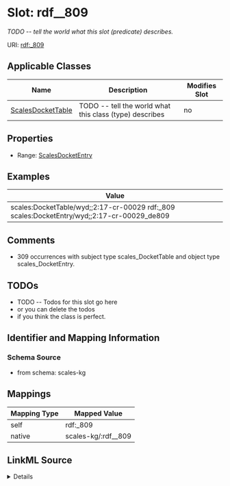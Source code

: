 

# Slot: rdf__809


_TODO -- tell the world what this slot (predicate) describes._





URI: [rdf:_809](http://www.w3.org/1999/02/22-rdf-syntax-ns#_809)



<!-- no inheritance hierarchy -->





## Applicable Classes

| Name | Description | Modifies Slot |
| --- | --- | --- |
| [ScalesDocketTable](../classes/ScalesDocketTable.md) | TODO -- tell the world what this class (type) describes |  no  |







## Properties

* Range: [ScalesDocketEntry](../classes/ScalesDocketEntry.md)






## Examples

| Value |
| --- |
| scales:DocketTable/wyd;;2:17-cr-00029 rdf:_809 scales:DocketEntry/wyd;;2:17-cr-00029_de809 |

## Comments

* 309 occurrences with subject type scales_DocketTable and object type scales_DocketEntry.

## TODOs

* TODO -- Todos for this slot go here
* or you can delete the todos
* if you think the class is perfect.

## Identifier and Mapping Information







### Schema Source


* from schema: scales-kg




## Mappings

| Mapping Type | Mapped Value |
| ---  | ---  |
| self | rdf:_809 |
| native | scales-kg/:rdf__809 |




## LinkML Source

<details>
```yaml
name: rdf__809
description: TODO -- tell the world what this slot (predicate) describes.
todos:
- TODO -- Todos for this slot go here
- or you can delete the todos
- if you think the class is perfect.
comments:
- 309 occurrences with subject type scales_DocketTable and object type scales_DocketEntry.
examples:
- value: scales:DocketTable/wyd;;2:17-cr-00029 rdf:_809 scales:DocketEntry/wyd;;2:17-cr-00029_de809
from_schema: scales-kg
rank: 1000
slot_uri: rdf:_809
alias: rdf__809
domain_of:
- scales_DocketTable
range: scales_DocketEntry

```
</details>